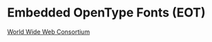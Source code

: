# Embedded OpenType Fonts (EOT)

[World Wide Web Consortium](https://www.w3.org/Submission/2008/SUBM-EOT-20080305/)